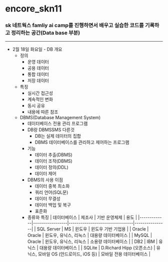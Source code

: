 # encore_skn11

### **sk 네트웍스 famliy ai camp를 진행하면서 배우고 실습한 코드를 기록하고 정리하는 공간(Data base 부분)**

---

 - 2월 18일 화요일 - DB 개요
    - 정의
        - 운영 데이터
        - 공용 데이터
        - 통합 데이터
        - 저장 데이터
    - 특징
        - 실시간 접근성
        - 계속적인 변화
        - 동시 공유
        - 내용에 따른 참조
    - DBMS(Database Management System)
        - 데이터베이스 전용 관리 프로그램
        - DB랑 DBMSSMS 다른것 
            - DB는 실제 데이터의 집합 
            - DBMS 데이터베이스를 관리하고 제어하는 프로그램
        - 기능
            - 데이터 추출(DBMS)
            - 데이터 조작(DBMS)
            - 데이터 정의(DDL)
            - 데이터 제어
        - DBMS의 사용 이점
            - 데이터 중복 최소화
            - 쿼리 언어(SQL문)
            - 데이터 무결성
            - 데이터 백업 및 복구
            - 표준화
        - 종류와 특징
| 데이터베이스 | 제조사            | 기반 운영체제                                  | 용도                         |
|-------------|-----------------|--------------------------------|----------------|
| SQL Server | MS              | 윈도우                         | 윈도우 기반 기업용          |
| Oracle     | Oracle          | 윈도우, 유닉스, 리눅스        | 대용량 데이터베이스         |
| MySQL      | Oracle          | 윈도우, 유닉스, 리눅스        | 소용량 데이터베이스         |
| DB2        | IBM             | 유닉스                         | 대용량 데이터베이스         |
| SQLite     | D.Richard Hipp (오픈소스) | 유닉스, 모바일 OS (안드로이드, iOS 등) | 모바일 전용 데이터베이스 |


